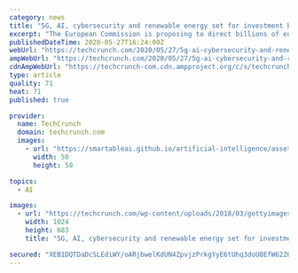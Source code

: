 ```yaml
---
category: news
title: "5G, AI, cybersecurity and renewable energy set for investment boost under EU coronavirus recovery plan"
excerpt: "The European Commission is proposing to direct billions of euros of financial relief into high tech and green investments to help the bloc recover from the coronavirus crisis. Technologies such as 5G,"
publishedDateTime: 2020-05-27T16:24:00Z
webUrl: "https://techcrunch.com/2020/05/27/5g-ai-cybersecurity-and-renewable-energy-set-for-investment-boost-under-eu-coronavirus-recovery-plan/"
ampWebUrl: "https://techcrunch.com/2020/05/27/5g-ai-cybersecurity-and-renewable-energy-set-for-investment-boost-under-eu-coronavirus-recovery-plan/amp/"
cdnAmpWebUrl: "https://techcrunch-com.cdn.ampproject.org/c/s/techcrunch.com/2020/05/27/5g-ai-cybersecurity-and-renewable-energy-set-for-investment-boost-under-eu-coronavirus-recovery-plan/amp/"
type: article
quality: 71
heat: 71
published: true

provider:
  name: TechCrunch
  domain: techcrunch.com
  images:
    - url: "https://smartableai.github.io/artificial-intelligence/assets/images/organizations/techcrunch.com-50x50.jpg"
      width: 50
      height: 50

topics:
  - AI

images:
  - url: "https://techcrunch.com/wp-content/uploads/2018/03/gettyimages-914922266.jpg?w=1024"
    width: 1024
    height: 683
    title: "5G, AI, cybersecurity and renewable energy set for investment boost under EU coronavirus recovery plan"

secured: "XEB1DQTDaDcSLEdiWY/oARjbwelKdUN4ZpvjzPrkgYyE6tUhq3doU8EfW62ZQb8aXqNTpkXy4MiAnXOdT1W/5kzuhoc09a6stHEh572hhXB3ZlWVFru1nKZDCIf/POqdQw0qXisDZbRlA6b8kqlTLhT6loJoH2VyZ+29aFG0b6xWBWY0H3AO+cuCBqxJC2hBFwEmeH2Tk/Ma5HKpQh7YkCnXgAe3o6kEQvMeqwFzH7iQeIZ8GQdf1Hhx60Vz2XFnFMhtBJBsCoC4VOuM+HwC1EgftDxCt7M9D8e92y6xnMVo8Nxfhx7DeoSf8qcpPx9G;rHNpevibtFXg1ZmvyXjiuA=="
---
```


